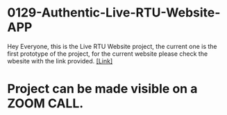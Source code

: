 # 0129-Authentic-Live-RTU-Website-APP

Hey Everyone, this is the Live RTU Website project, the current one is the first prototype of the project, for the current website please check the wbesite with the link provided. [[Link]](https://www.rtu.ac.in/index/)

# Project can be made visible on a ZOOM CALL. 
